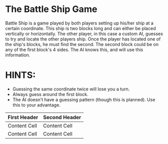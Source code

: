 The Battle Ship Game
=
   

Battle Ship is a game played by both players setting up his/her ship at a certain coordinate. This ship is two blocks
long and can either be placed vertically or horizontally. The other player, in this case a custom AI, guesses to try and locate the other players ship. Once the player has located one of the ship's blocks, he must find the second. The
second block could be on any of the first block's 4 sides. The AI knows this, and will use this information.

HINTS:
=
- Guessing the same coordinate twice will lose you a turn.
- Always guess around the first block.
- The AI doesn't have a guessing pattern (though this is planned). Use this to your advantage.

 
| First Header  | Second Header |
| ------------- | ------------- |
| Content Cell  | Content Cell  |
| Content Cell  | Content Cell  |
